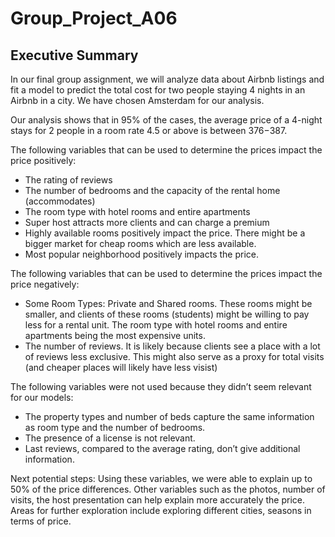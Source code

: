 # Group_Project_A06

## Executive Summary


In our final group assignment, we will analyze data about Airbnb listings and fit a model to predict the total cost for two people staying 4 nights in an Airbnb in a city. We have chosen Amsterdam for our analysis. 

Our analysis shows that in 95% of the cases, the average price of a 4-night stays for 2 people in a room rate 4.5 or above is between 376$-387$. 

The following variables that can be used to determine the prices impact the price positively:

- The rating of reviews
- The number of bedrooms and the capacity of the rental home (accommodates)
- The room type with hotel rooms and entire apartments
- Super host attracts more clients and can charge a premium
- Highly available rooms positively impact the price. There might be a bigger market for cheap rooms which are less available. 
- Most popular neighborhood positively impacts the price. 

The following variables that can be used to determine the prices impact the price negatively:

- Some Room Types: Private and Shared rooms. These rooms might be smaller, and clients of these rooms (students) might be willing to pay less for a rental unit. The room type with hotel rooms and entire apartments being the most expensive units. 
- The number of reviews. It is likely because clients see a place with a lot of reviews less exclusive. This might also serve as a proxy for total visits (and cheaper places will likely have less visist)

The following variables were not used because they didn’t seem relevant for our models: 
- The property types and number of beds capture the same information as room type and the number of bedrooms. 
- The presence of a license is not relevant.
- Last reviews, compared to the average rating, don’t give additional information. 


Next potential steps:
Using these variables, we were able to explain up to 50% of the price differences. Other variables such as the photos, number of visits, the host presentation can help explain more accurately the price. Areas for further exploration include exploring different cities, seasons in terms of price. 